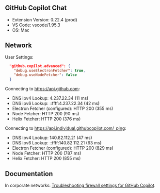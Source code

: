 ## GitHub Copilot Chat

- Extension Version: 0.22.4 (prod)
- VS Code: vscode/1.95.3
- OS: Mac

## Network

User Settings:
```json
  "github.copilot.advanced": {
    "debug.useElectronFetcher": true,
    "debug.useNodeFetcher": false
  }
```

Connecting to https://api.github.com:
- DNS ipv4 Lookup: 4.237.22.34 (11 ms)
- DNS ipv6 Lookup: ::ffff:4.237.22.34 (42 ms)
- Electron Fetcher (configured): HTTP 200 (355 ms)
- Node Fetcher: HTTP 200 (90 ms)
- Helix Fetcher: HTTP 200 (376 ms)

Connecting to https://api.individual.githubcopilot.com/_ping:
- DNS ipv4 Lookup: 140.82.112.21 (47 ms)
- DNS ipv6 Lookup: ::ffff:140.82.112.21 (63 ms)
- Electron Fetcher (configured): HTTP 200 (829 ms)
- Node Fetcher: HTTP 200 (787 ms)
- Helix Fetcher: HTTP 200 (855 ms)

## Documentation

In corporate networks: [Troubleshooting firewall settings for GitHub Copilot](https://docs.github.com/en/copilot/troubleshooting-github-copilot/troubleshooting-firewall-settings-for-github-copilot).